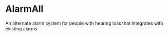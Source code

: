 # AlarmAll
An alternate alarm system for people with hearing loss that integrates with existing alarms
